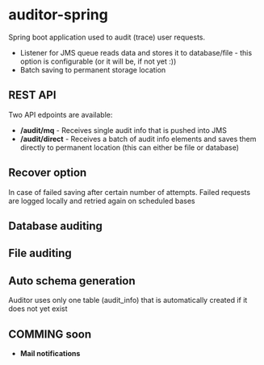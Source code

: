 # auditor-spring

Spring boot application used to audit (trace) user requests. 

- Listener for JMS queue reads data and stores it to database/file - this option is configurable (or it will be, if not yet :))
- Batch saving to permanent storage location


## REST API

Two API edpoints are available:

- **/audit/mq** - Receives single audit info that is pushed into JMS
- **/audit/direct** - Receives a batch of audit info elements and saves them directly to permanent location (this can either be file or database)

## Recover option 

In case of failed saving after certain number of attempts. Failed requests are logged locally and retried again on scheduled bases

## Database auditing
## File auditing

## Auto schema generation 

Auditor uses only one table (audit_info) that is automatically created if it does not yet exist

## COMMING soon

- **Mail notifications**
